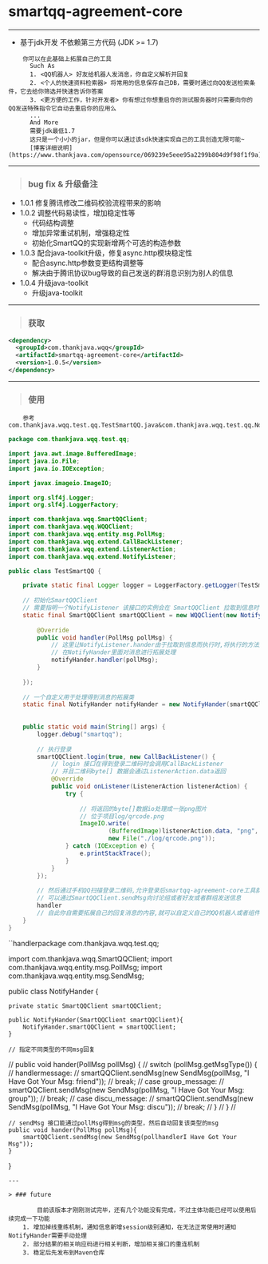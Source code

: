 # smartqq-agreement-core
---
- 基于jdk开发 不依赖第三方代码 (JDK >= 1.7)
```
    你可以在此基础上拓展自己的工具
      Such As
      1. <QQ机器人> 好友给机器人发消息，你自定义解析并回复
      2. <个人的快速资料检索器> 将常用的信息保存自己DB，需要时通过向QQ发送检索条件，它去给你筛选并快速告诉你答案
      3. <更方便的工作，针对开发者> 你有想过你想重启你的测试服务器时只需要向你的QQ发送特殊指令它自动去重启你的应用么
      ...
      And More
      需要jdk最低1.7
      这只是一个小小的jar，但是你可以通过该sdk快速实现自己的工具创造无限可能~
      [博客详细说明](https://www.thankjava.com/opensource/069239e5eee95a2299b804d9f98f1f9a)
```   
---
> ### bug fix & 升级备注

* 1.0.1 修复腾讯修改二维码校验流程带来的影响
* 1.0.2 调整代码易读性，增加稳定性等
	* 代码结构调整
	* 增加异常重试机制，增强稳定性
	* 初始化SmartQQ的实现新增两个可选的构造参数
* 1.0.3 配合java-toolkit升级，修复async.http模块稳定性
	* 配合async.http参数变更结构调整等
	* 解决由于腾讯协议bug导致的自己发送的群消息识别为别人的信息
* 1.0.4 升级java-toolkit
    * 升级java-toolkit
   
---
> ### 获取

```xml
<dependency>
  <groupId>com.thankjava.wqq</groupId>
  <artifactId>smartqq-agreement-core</artifactId>
  <version>1.0.5</version>
</dependency>
```
---

> ### 使用

        参考com.thankjava.wqq.test.qq.TestSmartQQ.java&com.thankjava.wqq.test.qq.NotifyHandler
```java
package com.thankjava.wqq.test.qq;

import java.awt.image.BufferedImage;
import java.io.File;
import java.io.IOException;

import javax.imageio.ImageIO;

import org.slf4j.Logger;
import org.slf4j.LoggerFactory;

import com.thankjava.wqq.SmartQQClient;
import com.thankjava.wqq.WQQClient;
import com.thankjava.wqq.entity.msg.PollMsg;
import com.thankjava.wqq.extend.CallBackListener;
import com.thankjava.wqq.extend.ListenerAction;
import com.thankjava.wqq.extend.NotifyListener;

public class TestSmartQQ {

	private static final Logger logger = LoggerFactory.getLogger(TestSmartQQ.class);
	
	// 初始化SmartQQClient
	// 需要指明一个NotifyListener 该接口的实例会在 SmartQQClient 拉取到信息时被执行调用
	static final SmartQQClient smartQQClient = new WQQClient(new NotifyListener() {
		
		@Override
		public void handler(PollMsg pollMsg) {
			// 这里让NotifyListener.hander由于拉取到信息而执行时,将执行的方法交由NotifyHander.hander去处理
			// 在NotifyHander里面对消息进行拓展处理
			notifyHander.handler(pollMsg);
		}
		
	});
	
	// 一个自定义用于处理得到消息的拓展类
	static final NotifyHander notifyHander = new NotifyHander(smartQQClient);
	
	
	public static void main(String[] args) {
		logger.debug("smartqq");
		
		// 执行登录
		smartQQClient.login(true, new CallBackListener() {
			// login 接口在得到登录二维码时会调用CallBackListener
			// 并且二维码byte[] 数据会通过ListenerAction.data返回
			@Override
			public void onListener(ListenerAction listenerAction) {
				try {
					
					// 将返回的byte[]数据io处理成一张png图片
					// 位于项目log/qrcode.png
					ImageIO.write(
							(BufferedImage)listenerAction.data, "png", 
							new File("./log/qrcode.png"));
				} catch (IOException e) {
					e.printStackTrace();
				}
			}
		});
		
		// 然后通过手机QQ扫描登录二维码,允许登录后smartqq-agreement-core工具就正常接收信息了
		// 可以通过SmartQQClient.sendMsg向讨论组或者好友或者群组发送信息
		handler
		// 自此你自需要拓展自己的回复消息的内容,就可以自定义自己的QQ机器人或者组件服务拉
	}
}

```
``handlerpackage com.thankjava.wqq.test.qq;

import com.thankjava.wqq.SmartQQClient;
import com.thankjava.wqq.entity.msg.PollMsg;
import com.thankjava.wqq.entity.msg.SendMsg;

public class NotifyHander {
	
	private static SmartQQClient smartQQClient;
	
	public NotifyHander(SmartQQClient smartQQClient){
		NotifyHander.smartQQClient = smartQQClient;
	}

	// 指定不同类型的不同msg回复
//	public void hander(PollMsg pollMsg) {
//		switch (pollMsg.getMsgType()) {
//	handlermessage:
//			smartQQClient.sendMsg(new SendMsg(pollMsg, "I Have Got Your Msg: friend"));
//			break;
//		case group_message:
//			smartQQClient.sendMsg(new SendMsg(pollMsg, "I Have Got Your Msg: group"));
//			break;
//		case discu_message:
//			smartQQClient.sendMsg(new SendMsg(pollMsg, "I Have Got Your Msg: discu"));
//			break;
//		}
//	}
//	
	
	// sendMsg 接口能通过pollMsg得到msg的类型，然后自动回复该类型的msg
	public void hander(PollMsg pollMsg){
		smartQQClient.sendMsg(new SendMsg(pollhandlerI Have Got Your Msg"));
	}

}

```
---

> ### future

        目前该版本才刚刚测试完毕，还有几个功能没有完成，不过主体功能已经可以使用后续完成一下功能
    1. 增加掉线重练机制，通知信息新增session级别通知，在无法正常使用时通知NotifyHander需要手动处理
    2. 部分结果的相关响应码进行相关判断，增加相关接口的重连机制
    3. 稳定后先发布到Maven仓库
    
